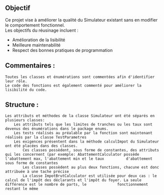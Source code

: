 ## Objectif

Ce projet vise à améliorer la qualité du Simulateur existant sans en modifier le comportement fonctionnel.  
Les objectifs du réusinage incluent :
- Amélioration de la lisibilité
- Meilleure maintenabilité
- Respect des bonnes pratiques de programmation


## Commentaires :              
	Toutes les classes et énumérations sont commentées afin d'identifier leur rôle. 
	Le code des fonctions est également commenté pour améliorer la lisibilité du code.

## Structure :                  
	Les attributs et méthodes de la classe Simulateur ont été séparés en plusieurs classes: 
		Les attributs tels que les limites de tranches ou les taux sont devenus des énumérations dans le package enums.
		Les tests réalisés au préalable par la fonction sont maintenant réalisés par la classe TestParametres
		Les exigences présentent dans la méthode calculImpot du Simulateur ont été placées dans des classes.
			Ces classes possèdent, sous forme de constantes, des attributs qui les concernent (par exemple: AbattementCalculator possède l'abattement max, l'abattement min et le taux 			d'abattement sous forme de constantes
			Les classes possèdent au plus deux fonctions, chacune est donc attribuée à une tache précise
			La classe ImpotBrutCalculator est utilisée pour deux cas : le calcul de l'impôt des déclarants et l'impôt du foyer. La seule différence est le nombre de parts, le 				fonctionnement restant le même
